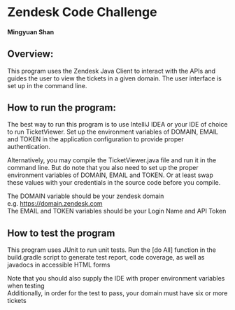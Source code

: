 # Zendesk Code Challenge
#### Mingyuan Shan

## Overview: 
This program uses the Zendesk Java Client to interact with the APIs and 
guides the user to view the tickets in a given domain. The user interface
is set up in the command line.  

## How to run the program:  
The best way to run this program is to use IntelliJ IDEA or your IDE of choice to run TicketViewer.
Set up the environment variables of DOMAIN, EMAIL and TOKEN in the application 
configuration to provide proper authentication.
  
Alternatively, you may compile the TicketViewer.java file and run it in 
the command line. But do note that you also need to set up the proper environment
variables of DOMAIN, EMAIL and TOKEN. Or at least swap these values with your credentials
in the source code before you compile.  

The DOMAIN variable should be your zendesk domain  
e.g. https://domain.zendesk.com  
The EMAIL and TOKEN variables should be your Login Name and API Token  

## How to test the program  
This program uses JUnit to run unit tests. Run the [do All] function in the
build.gradle script to generate test report, code coverage, as well as javadocs 
in accessible HTML forms  

Note that you should also supply the IDE with proper environment variables when testing  
Additionally, in order for the test to pass, your domain must have six or more tickets  




